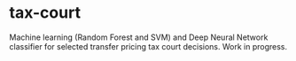 # tax-court
Machine learning (Random Forest and SVM) and Deep Neural Network classifier for selected transfer pricing tax court decisions. Work in progress.
